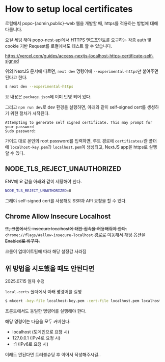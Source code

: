 # How to setup local certificates

로컬에서 popo-{admin,public}-web 웹을 개발할 때, https를 적용하는 방법에 대해 다룹니다.

요걸 세팅 해야 popo-nest-api에서 HTTPS 엔드포인트를 요구하는 각종 auth 및 cookie 기반 Request를 로컬에서도 테스트 할 수 있습니다.

https://vercel.com/guides/access-nextjs-localhost-https-certificate-self-signed

위의 NextJS 문서에 따르면, `next dev` 명령어에 `--experimental-https`만 붙여주면 된다고 한다.

```sh
$ next dev --experimental-https
```

요 내용은 `package.json`에 이미 반영 되어 있다.

그리고 `npm run dev`로 dev 환경을 실행하면, 아래와 같이 self-signed cert를 생성하기 위한 절차가 시작된다.

```
Attempting to generate self signed certificate. This may prompt for your password
Sudo password:
```

가이드 대로 본인의 root password를 입력하면, 루트 경로에 `certificates/`란 폴더에 `localhost-key.pem`과 `localhost.pem`이 생성되고, NextJS app을 https로 실행할 수 있다.

## NODE_TLS_REJECT_UNAUTHORIZED

ENV에 요 값을 아래와 같이 세팅해야 한다.

```bash
NODE_TLS_REJECT_UNAUTHORIZED=0
```

그래야 self-signed cert를 사용해도 SSR과 API 요청을 할 수 있다.

## Chrome Allow Insecure Localhost

~~또, 크롬에서도 insecure localhost에 대한 접속을 허용해줘야 한다. `chrome://flags/#allow-insecure-localhost` 경로로 이동해서 해당 옵션을 Enabled로 바꾸자.~~

크롬이 업데이트됨에 따라 해당 설정값 사라짐

## 위 방법을 시도했을 때도 안된다면

2025.07.15 일자 수정

`local-certs` 폴더에서 아래 명령어를 실행

```sh
$ mkcert -key-file localhost-key.pem -cert-file localhost.pem localhost 127.0.0.1 ::1
```

프론트에서도 동일한 명령어를 실행해야 한다.

해당 명령어는 다음을 모두 커버한다:

- localhost (도메인으로 요청 시)
- 127.0.0.1 (IPv4로 요청 시)
- ::1 (IPv6로 요청 시)

이래도 안된다면 트러블슈팅 후 이어서 작성해주시길..
